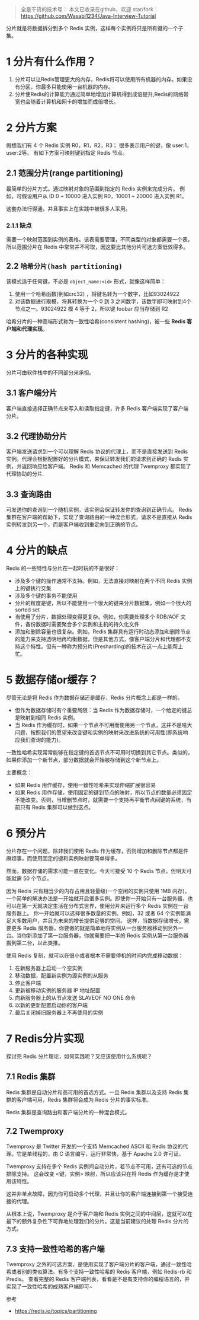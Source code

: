 > 全是干货的技术号：
> 本文已收录在github，欢迎 star/fork：
> https://github.com/Wasabi1234/Java-Interview-Tutorial

分片就是将数据拆分到多个 Redis 实例，这样每个实例将只是所有键的一个子集。

# 1 分片有什么作用？
1. 分片可以让Redis管理更大的内存，Redis将可以使用所有机器的内存。如果没有分区，你最多只能使用一台机器的内存。
2. 分片使Redis的计算能力通过简单地增加计算机得到成倍提升,Redis的网络带宽也会随着计算机和网卡的增加而成倍增长。

# 2 分片方案
假想我们有 4 个 Redis 实例 R0，R1，R2，R3；
很多表示用户的键，像 user:1，user:2等。
有如下方案可映射键到指定 Redis 节点。

##  2.1 范围分片(range partitioning)
最简单的分片方式。通过映射对象的范围到指定的 Redis 实例来完成分片。
例如，可假设用户从 ID 0 ~ 10000 进入实例 R0，10001 ~ 20000 进入实例 R1。

这套办法行得通，并且事实上在实践中被很多人采用。

###  2.1.1 缺点
需要一个映射范围到实例的表格。该表需要管理，不同类型的对象都需要一个表，所以范围分片在 Redis 中常常并不可取，因这要比其他分片可选方案低效得多。

## 2.2 `哈希分片(hash partitioning)`
该模式适于任何键，不必是 `object_name:<id>` 形式，就像这样简单：
1. 使用一个哈希函数(例如crc32) ，将键名转为一个数字，比如93024922
2. 对该数据进行取模，将其转换为一个 0 到 3 之间数字，该数字即可映射到4个 节点之一。93024922 模 4 等于 2，所以键 foobar 应当存储到 R2

哈希分片的一种高端形式称为一致性哈希(consistent hashing)，被一些 **Redis 客户端和代理实现**。

# 3 分片的各种实现
分片可由软件栈中的不同部分来承担。

## 3.1 客户端分片
客户端直接选择正确节点来写入和读取指定键，许多 Redis 客户端实现了客户端分片。

## 3.2 代理协助分片
客户端发送请求到一个可以理解 Redis 协议的代理上，而不是直接发送到 Redis 实例。代理会根据配置好的分片模式，来保证转发我们的请求到正确的 Redis 实例，并返回响应给客户端。
Redis 和 Memcached 的代理 Twemproxy 都实现了代理协助的分片.

## 3.3 查询路由

可发送你的查询到一个随机实例，该实例会保证转发你的查询到正确节点。
Redis 集群在客户端的帮助下，实现了查询路由的一种混合形式，请求不是直接从 Redis 实例转发到另一个，而是客户端收到重定向到正确的节点。

# 4 分片的缺点
Redis 的一些特性与分片在一起时玩的不是很好：

- 涉及多个键的操作通常不支持。例如，无法直接对映射在两个不同 Redis 实例上的键执行交集
- 涉及多个键的事务不能使用
- 分片的粒度是键，所以不能使用一个很大的键来分片数据集，例如一个很大的sorted set
- 当使用了分片，数据处理变得更复杂。例如，你需要处理多个 RDB/AOF 文件，备份数据时需要聚合多个实例和主机的持久化文件
- 添加和删除容量也很复杂。例如，Redis 集群具有运行时动态添加和删除节点的能力来支持透明地再均衡数据，但是其他方式，像客户端分片和代理都不支持这个特性。但有一种称为预分片(Presharding)的技术在这一点上能帮上忙。

# 5 数据存储or缓存？
尽管无论是将 Redis 作为数据存储还是缓存，Redis 分片概念上都是一样的。
- 但作为数据存储时有个重要局限：当 Redis 作为数据存储时，一个给定的键总是映射到相同 Redis 实例。
- 当 Redis 作为缓存时，如果一个节点不可用而使用另一个节点，这并不是啥大问题，按照我们的愿望来改变键和实例的映射来改进系统的可用性(即系统响应我们查询的能力)。

一致性哈希实现常常能够在指定键的首选节点不可用时切换到其它节点。类似的，如果你添加一个新节点，部分数据就会开始被存储到这个新节点上。

主要概念：
- 如果 Redis 用作缓存，使用一致性哈希来实现伸缩扩展很容易
- 如果 Redis 用作存储，使用固定的键到节点的映射，所以节点的数量必须固定不能改变。否则，当增删节点时，就需要一个支持再平衡节点间键的系统，当前只有 Redis 集群可以做到这点。

# 6 预分片
分片存在一个问题，除非我们使用 Redis 作为缓存，否则增加和删除节点都是件麻烦事，而使用固定的键和实例映射要简单得多。

然而，数据存储的需求可能一直在变化。今天可接受 10 个 Redis 节点，但明天可能就需 50 个节点。

因为 Redis 只有相当少的内存占用且轻量级(一个空闲的实例只使用 1MB 内存)，一个简单的解决办法是一开始就开启很多实例。即使你一开始只有一台服务器，也可以在第一天就决定生活在分布式世界，使用分片来运行多个 Redis 实例在一台服务器上。
你一开始就可以选择很多数量的实例。例如，32 或者 64 个实例能满足大多数用户，并且为未来的增长提供足够的空间。
这样，当数据存储增长，需要更多 Redis 服务器，你要做的就是简单地将实例从一台服务器移动到另外一台。当你新添加了第一台服务器，你就需要把一半的 Redis 实例从第一台服务器搬到第二台，以此类推。

使用 Redis 复制，就可以在很小或者根本不需要停机的时间内完成移动数据：

1. 在新服务器上启动一个空实例
2. 移动数据，配置新实例为源实例的从服务
3. 停止客户端
4. 更新被移动实例的服务器 IP 地址配置
5. 向新服务器上的从节点发送 SLAVEOF NO ONE 命令
6. 以新的更新配置启动你的客户端
7. 最后关闭掉旧服务器上不再使用的实例

# 7 Redis分片实现
探讨完 Redis 分片理论，如何实践呢？又应该使用什么系统呢？

##  7.1 Redis 集群
Redis 集群是自动分片和高可用的首选方式。一旦 Redis 集群以及支持 Redis 集群的客户端可用，Redis 集群将会成为 Redis 分片的事实标准。

Redis 集群是查询路由和客户端分片的一种混合模式。

##  7.2 Twemproxy
Twemproxy 是 Twitter 开发的一个支持 Memcached ASCII 和 Redis 协议的代理。它是单线程的，由 C 语言编写，运行非常快，基于 Apache 2.0 许可证。

Twemproxy 支持在多个 Redis 实例间自动分片，若节点不可用，还有可选的节点排除支持。
这会改变 <键，实例> 映射，所以应该只在将 Redis 作为缓存是才使用该特性。

这并非单点故障，因为你可启动多个代理，并且让你的客户端连接到第一个接受连接的代理。

从根本上说，Twemproxy 是介于客户端和 Redis 实例之间的中间层，这就可以在最下的额外复杂性下可靠地处理我们的分片。这是当前建议的处理 Redis 分片的方式。

##  7.3 支持一致性哈希的客户端

Twemproxy 之外的可选方案，是使用实现了客户端分片的客户端，通过一致性哈希或者别的类似算法。有多个支持一致性哈希的 Redis 客户端，例如 Redis-rb 和 Predis。
查看完整的 Redis 客户端列表，看看是不是有支持你的编程语言的，并实现了一致性哈希的成熟客户端即可~

参考
- https://redis.io/topics/partitioning